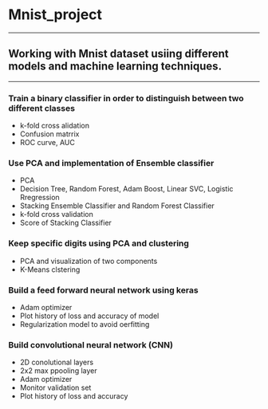 # Mnist_project

- - - - - - - - - - - - - - - - - - - - - - - - - - - - - - - -

## Working with Mnist dataset usiing different models and machine learning techniques.

- - - - - - - - - - - - - - - - - - - - - - - - - - - - - - - -

###  Train a binary classifier in order to distinguish between two different classes
- k-fold cross alidation
- Confusion matrrix
- ROC curve, AUC


### Use PCA and implementation of Ensemble classifier
- PCA 
- Decision Tree, Random Forest, Adam Boost, Linear SVC, Logistic Rregression
- Stacking Ensemble Classifier and Random Forest Classifier
- k-fold cross validation
- Score of Stacking Classifier


### Keep specific digits using PCA and clustering
  - PCA and visualization of two components
  - K-Means clstering
 

### Build a feed forward neural network using keras
  - Adam optimizer
  - Plot history of loss and accuracy of model
  - Regularization model to avoid oerfitting
 

### Build convolutional neural network (CNN) 
- 2D conolutional layers
- 2x2 max ppooling layer
- Adam optimizer
- Monitor validation set
- Plot history of loss and accuracy
